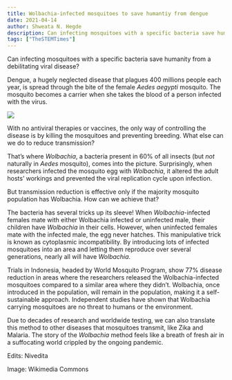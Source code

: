 ```yaml
---
title: Wolbachia-infected mosquitoes to save humantiy from dengue
date: 2021-04-14
author: Shweata N. Hegde
description: Can infecting mosquitoes with a specific bacteria save humanity from a debilitating viral disease?
tags: ["TheSTEMTimes"]
---
```

Can infecting mosquitoes with a specific bacteria save humanity from a debilitating viral disease?

Dengue, a hugely neglected disease that plagues 400 millions people each year, is spread through the bite of the female _Aedes aegypti_ mosquito. The mosquito becomes a carrier when she takes the blood of a person infected with the virus. 

<img src = '008_tst_wolbachia_mosquitoes.jpg'>

With no antiviral therapies or vaccines, the only way of controlling the disease is by killing the mosquitoes and preventing breeding. What else can we do to reduce transmission?

That’s where _Wolbachia_, a bacteria present in 60% of all insects (but *not* naturally in _Aedes_ mosquito), comes into the picture. Surprisingly, when researchers infected the mosquito egg with _Wolbachia_, it altered the adult hosts’ workings and prevented the viral replication cycle upon infection.

But transmission reduction is effective only if the majority mosquito population has Wolbachia. How can we achieve that?

The bacteria has several tricks up its sleeve! When _Wolbachia_-infected females mate with either Wolbachia infected or uninfected male, their children have _Wolbachia_ in their cells. However, when uninfected females mate with the infected male, the egg never hatches. This manipulative trick is known as cytoplasmic incompatibility. By introducing lots of infected mosquitoes into an area and letting them reproduce over several generations, nearly all will have _Wolbachia_.

Trials in Indonesia, headed by World Mosquito Program, show 77% disease reduction in areas where the researchers released the Wolbachia-infected mosquitoes compared to a similar area where they didn’t. Wolbachia, once introduced in the population, will remain in the population, making it a self-sustainable approach. Independent studies have shown that Wolbachia carrying mosquitoes are no threat to humans or the environment.

Due to decades of research and worldwide testing, we can also translate this method to other diseases that mosquitoes transmit, like Zika and Malaria. The story of the _Wolbachia_ method feels like a breath of fresh air in a suffocating world crippled by the ongoing pandemic.

Edits: Nivedita

Image: Wikimedia Commons